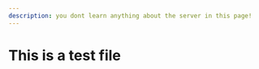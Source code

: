 ```yaml
---
description: you dont learn anything about the server in this page!
---
```


# This is a test file

